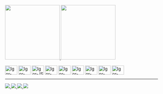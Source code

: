 <div>
  <a href='https://github.com/IgorGomesFATEC'>
    <img height='180em' src='https://github-readme-stats.vercel.app/api?username=IgorGomesFATEC&theme=gotham&show_icons=true&include_all_commits=true&count_private=true'/>
    <img height='180em' src='https://github-readme-stats.vercel.app/api/top-langs/?username=IgorGomesFATEC&layout=compact&langs_count=16&theme=gotham'/>
 </a>
</div>
<div style='display: inline-block'><br>
  <img align='center' alt='Igor-HTML' height= '30' width='40' src="https://cdn.jsdelivr.net/gh/devicons/devicon/icons/html5/html5-plain.svg" />
  <img align='center' alt='Igor-CSS' height= '30' width='40' src="https://cdn.jsdelivr.net/gh/devicons/devicon/icons/css3/css3-plain.svg" />
  <img align='center' alt='Igor-JS' height= '30' width='40' src="https://cdn.jsdelivr.net/gh/devicons/devicon/icons/javascript/javascript-plain.svg" />
  <img align='center' alt='Igor-DOT' height= '30' width='40' src="https://cdn.jsdelivr.net/gh/devicons/devicon/icons/dot-net/dot-net-plain.svg" />        
  <img align='center' alt='Igor-CSHARP' height= '30' width='40' src="https://cdn.jsdelivr.net/gh/devicons/devicon/icons/csharp/csharp-plain.svg" />
  <img align='center' alt='Igor-FLUTTER' height= '30' width='40' src="https://cdn.jsdelivr.net/gh/devicons/devicon/icons/flutter/flutter-plain.svg" />
  <img align='center' alt='Igor-DART' height= '30' width='40' src="https://cdn.jsdelivr.net/gh/devicons/devicon/icons/dart/dart-plain.svg" />
  <img align='center' alt='Igor-PHP' height= '30' width='40'src="https://cdn.jsdelivr.net/gh/devicons/devicon/icons/php/php-plain.svg" />
  <img align='center' alt='Igor-FIREBASE' height= '30' width='40' src="https://cdn.jsdelivr.net/gh/devicons/devicon/icons/firebase/firebase-plain.svg" />
</div>
<hr>
<div>
  <a href='https://www.facebook.com/igor.gomes.370515/' target='_blank'>
    <img src='https://img.shields.io/badge/Facebook-1877F2?style=for-the-badge&logo=facebook&logoColor=white' target="_blank">
  </a>
  <a href='https://www.instagram.com/igorgomes98/' target='_blank'>
    <img src='https://img.shields.io/badge/Instagram-E4405F?style=for-the-badge&logo=instagram&logoColor=white' target="_blank">
  </a>
  <a href='https://www.linkedin.com/in/igor-gomes-76b59a144/' target='_blank'>
    <img src='https://img.shields.io/badge/LinkedIn-0077B5?style=for-the-badge&logo=linkedin&logoColor=white' target="_blank">
  </a>
  <a href='mailto:iagomes95@gmail.com'>
    <img src='https://img.shields.io/badge/Gmail-D14836?style=for-the-badge&logo=gmail&logoColor=white' target="_blank">
  </a>
</div>
 
